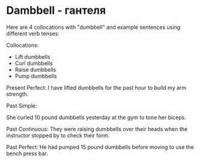 # Dambbell - гантеля

Here are 4 collocations with "dumbbell" and example sentences using different verb tenses:

Collocations:

- Lift dumbbells
- Curl dumbbells
- Raise dumbbells
- Pump dumbbells

Present Perfect:
I have lifted dumbbells for the past hour to build my arm strength.

Past Simple:

She curled 10 pound dumbbells yesterday at the gym to tone her biceps.

Past Continuous:
They were raising dumbbells over their heads when the instructor stopped by to check their form.

Past Perfect:
He had pumped 15 pound dumbbells before moving to use the bench press bar.
